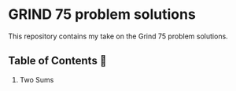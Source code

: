 # GRIND 75 problem solutions

This repository contains my take on the Grind 75 problem solutions.

## Table of Contents :bookmark_tabs:
1. Two Sums